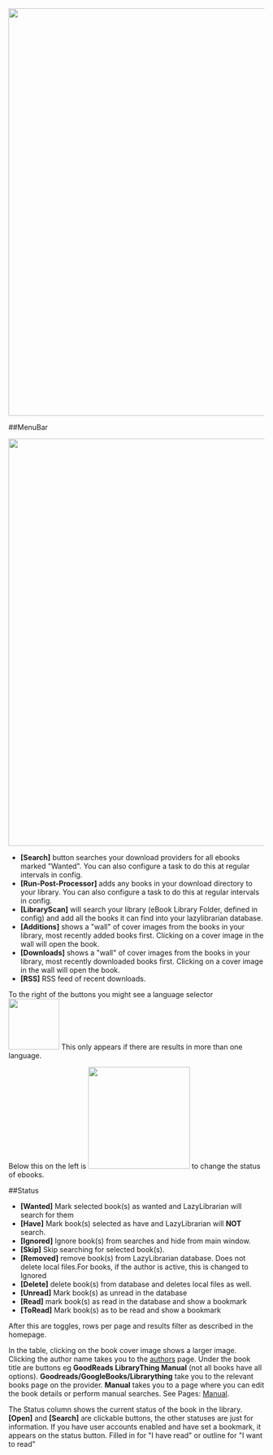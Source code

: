 <img src="/assets/screenshots/ebooks_main.png" width="800">

##MenuBar

<img src="/assets/screenshots/ebooks_menu.png" width="800">

- **[Search]** button searches your download providers for all ebooks marked "Wanted". You can also configure a task to do this at regular intervals in config.
- **[Run-Post-Processor]** adds any books in your download directory to your library. You can also configure a task to do this at regular intervals in config.
- **[LibraryScan]** will search your library (eBook Library Folder, defined in config) and add all the books it can find into your lazylibrarian database.
- **[Additions]** shows a "wall" of cover images from the books in your library, most recently added books first. Clicking on a cover image in the wall will open the book.  
- **[Downloads]** shows a "wall" of cover images from the books in your library, most recently downloaded books first. Clicking on a cover image in the wall will open the book.
- **[RSS]** RSS feed of recent downloads.

To the right of the buttons you might see a language selector <img src="/assets/screenshots/language.png" width="100"> This only appears if there are results in more than one language. 

Below this on the left is <img src="/assets/screenshots/status.png" width="200"> to change the status of ebooks.<br>

##Status

- **[Wanted]** Mark selected book(s) as wanted and LazyLibrarian will search for them
- **[Have]** Mark book(s) selected as have and LazyLibrarian will **NOT** search.
- **[Ignored]** Ignore book(s) from searches and hide from main window.
- **[Skip]** Skip searching for selected book(s).
- **[Removed]** remove book(s) from LazyLibrarian database. Does not delete local files.For books, if the author is active, this is changed to Ignored 
- **[Delete]** delete book(s) from database and deletes local files as well.
- **[Unread]** Mark book(s) as unread in the database
- **[Read]** mark book(s) as read in the database and show a bookmark
- **[ToRead]** Mark book(s) as to be read and show a bookmark

After this are toggles, rows per page and results filter as described in the homepage.

In the table, clicking on the book cover image shows a larger image. Clicking the author name takes you to the [authors](authors.md) page. Under the book title are buttons eg **GoodReads  LibraryThing  Manual**  (not all books have all options).  **Goodreads/GoogleBooks/Librarything**  take you to the relevant books page on the provider. **Manual** takes you to a page where you can edit the book details or perform manual searches. 
See Pages: [Manual](manual.md).

The Status column shows the current status of the book in the library. **[Open]** and **[Search]** are clickable buttons, the other statuses are just for information.  If you have user accounts enabled and have set a bookmark, it appears on the status button. Filled in for "I have read" or outline for "I want to read"